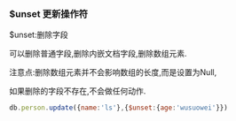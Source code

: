 ### $unset 更新操作符

$unset:删除字段

可以删除普通字段,删除内嵌文档字段,删除数组元素.

注意点:删除数组元素并不会影响数组的长度,而是设置为Null,

如果删除的字段不存在,不会做任何动作.

```javascript
db.person.update({name:'ls'},{$unset:{age:'wusuowei'}})
```
